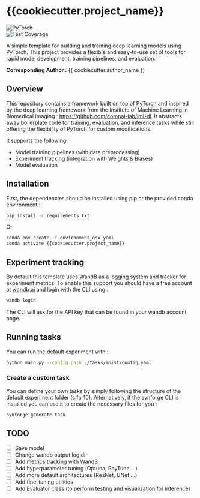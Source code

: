 # {{cookiecutter.project_name}}

![PyTorch](https://img.shields.io/badge/PyTorch-%23EE4C2C.svg?style=flat&logo=pytorch&color=gray)  
![Test Coverage](https://img.shields.io/codecov/c/github/yourusername/pytorch-framework?logo=codecov)

A simple template for building and training deep learning models using PyTorch. This project provides a flexible and easy-to-use set of tools for rapid model development, training pipelines, and evaluation.

**Corresponding Author :** {{ cookiecutter.author_name }} <br />

## Overview

This repository contains a framework built on top of [PyTorch](https://pytorch.org/) and inspired by the deep learning framework from the Institute of Machine Learning in Biomedical Imaging : https://github.com/compai-lab/iml-dl. It abstracts away boilerplate code for training, evaluation, and inference tasks while still offering the flexibility of PyTorch for custom modifications. 

It supports the following:
- Model training pipelines (with data preprocessing)
- Experiment tracking (integration with Weights & Biases)
- Model evaluation 

## Installation

First, the dependencies should be installed using pip or the provided conda environment : 

```bash
pip install -r requirements.txt
```

Or

```bash
conda env create -f environment_osx.yaml
conda activate {{cookiecutter.project_name}}
```

## Experiment tracking

By default this template uses WandB as a logging system and tracker for experiment metrics.
To enable this support you should have a free account at [wandb.ai](https://wandb.ai) and login with the CLI using :

```bash
wandb login
```

The CLI will ask for the API key that can be found in your wandb account page.


## Running tasks

You can run the default experiment with :

```bash
python main.py --config_path ./tasks/mnist/config.yaml
```

### Create a custom task

You can define your own tasks by simply following the structure of the default experiment folder (cifar10).
Alternatively, if the synforge CLI is installed you can use it to create the necessary files for you :

```bash
synforge generate task
```

## TODO

- [ ] Save model
- [ ] Change wandb output log dir
- [ ] Add metrics tracking with WandB
- [ ] Add hyperparameter tuning (Optuna, RayTune ...)
- [ ] Add more default architectures (ResNet, UNet ...)
- [ ] Add fine-tuning utilities
- [ ] Add Evaluator class (to perform testing and visualization for inference)